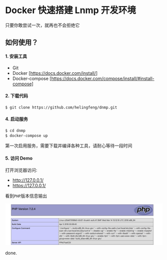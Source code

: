 # Docker 快速搭建 Lnmp 开发环境 

只要你敢尝试一次，就再也不会拒绝它

## 如何使用？

#### 1. 安装工具

- Git
- Docker [https://docs.docker.com/install/]
- Docker-compose [https://docs.docker.com/compose/install/#install-compose]

#### 2. 下载代码

```
$ git clone https://github.com/helingfeng/dnmp.git
```
    
#### 4. 启动服务

```
$ cd dnmp
$ docker-compose up
```

第一次启用服务，需要下载并编译各种工具，请耐心等待一段时间

#### 5. 访问 Demo

打开浏览器访问:
- http://127.0.0.1/
- https://127.0.0.1/

看到`PHP`版本信息输出

![demo](./demo.png)

done.
